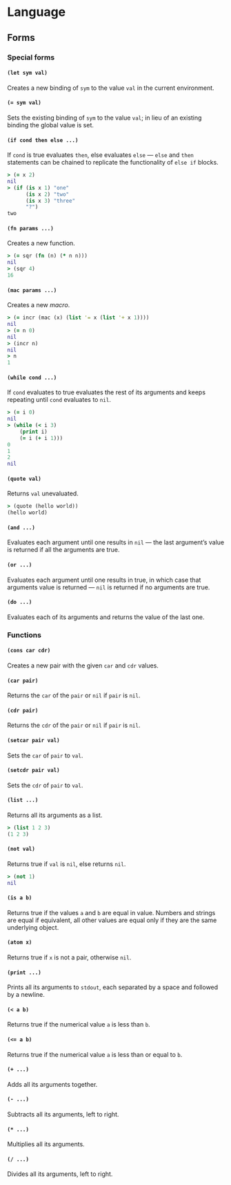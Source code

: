 # Language

## Forms

### Special forms

#### `(let sym val)`

Creates a new binding of `sym` to the value `val` in the current environment.

#### `(= sym val)`

Sets the existing binding of `sym` to the value `val`; in lieu of an existing
binding the global value is set.

#### `(if cond then else ...)`

If `cond` is true evaluates `then`, else evaluates `else` — `else` and `then`
statements can be chained to replicate the functionality of `else if` blocks.

```clojure
> (= x 2)
nil
> (if (is x 1) "one"
      (is x 2) "two"
      (is x 3) "three"
      "?")
two
```

#### `(fn params ...)`

Creates a new function.

```clojure
> (= sqr (fn (n) (* n n)))
nil
> (sqr 4)
16
```

#### `(mac params ...)`

Creates a new *macro*.

```clojure
> (= incr (mac (x) (list '= x (list '+ x 1))))
nil
> (= n 0)
nil
> (incr n)
nil
> n
1
```

#### `(while cond ...)`

If `cond` evaluates to true evaluates the rest of its arguments and keeps
repeating until `cond` evaluates to `nil`.

```clojure
> (= i 0)
nil
> (while (< i 3)
    (print i)
    (= i (+ i 1)))
0
1
2
nil
```

#### `(quote val)`

Returns `val` unevaluated.

```clojure
> (quote (hello world))
(hello world)
```

#### `(and ...)`

Evaluates each argument until one results in `nil` — the last argument’s value
is returned if all the arguments are true.

#### `(or ...)`

Evaluates each argument until one results in true, in which case that arguments
value is returned — `nil` is returned if no arguments are true.

#### `(do ...)`

Evaluates each of its arguments and returns the value of the last one.

### Functions

#### `(cons car cdr)`

Creates a new pair with the given `car` and `cdr` values.

#### `(car pair)`

Returns the `car` of the `pair` or `nil` if `pair` is `nil`.

#### `(cdr pair)`

Returns the `cdr` of the `pair` or `nil` if `pair` is `nil`.

#### `(setcar pair val)`

Sets the `car` of `pair` to `val`.

#### `(setcdr pair val)`

Sets the `cdr` of `pair` to `val`.

#### `(list ...)`

Returns all its arguments as a list.

```clojure
> (list 1 2 3)
(1 2 3)
```

#### `(not val)`

Returns true if `val` is `nil`, else returns `nil`.

```clojure
> (not 1)
nil
```

#### `(is a b)`

Returns true if the values `a` and `b` are equal in value. Numbers and strings
are equal if equivalent, all other values are equal only if they are the same
underlying object.

#### `(atom x)`

Returns true if `x` is not a pair, otherwise `nil`.

#### `(print ...)`

Prints all its arguments to `stdout`, each separated by a space and followed by
a newline.

#### `(< a b)`

Returns true if the numerical value `a` is less than `b`.

#### `(<= a b)`

Returns true if the numerical value `a` is less than or equal to `b`.

#### `(+ ...)`

Adds all its arguments together.

#### `(- ...)`

Subtracts all its arguments, left to right.

#### `(* ...)`

Multiplies all its arguments.

#### `(/ ...)`

Divides all its arguments, left to right.
